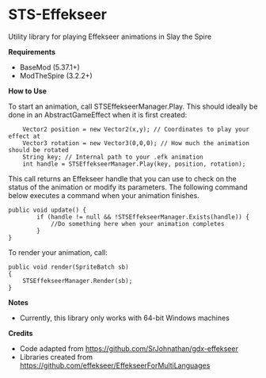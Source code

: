 # STS-Effekseer
Utility library for playing Effekseer animations in Slay the Spire

**Requirements**
- BaseMod (5.37.1+)
- ModTheSpire (3.2.2+)

**How to Use**

To start an animation, call STSEffekseerManager.Play. This should ideally be done in an AbstractGameEffect when it is first created:

        Vector2 position = new Vector2(x,y); // Coordinates to play your effect at
        Vector3 rotation = new Vector3(0,0,0); // How much the animation should be rotated
        String key; // Internal path to your .efk animation
        int handle = STSEffekseerManager.Play(key, position, rotation);

This call returns an Effekseer handle that you can use to check on the status of the animation or modify its parameters. The following command below executes a command when your animation finishes. 

    public void update() {
            if (handle != null && !STSEffekseerManager.Exists(handle)) {
                //Do something here when your animation completes
            }
    }

To render your animation, call:

    public void render(SpriteBatch sb)
    {
        STSEffekseerManager.Render(sb);
    }

**Notes**
- Currently, this library only works with 64-bit Windows machines

**Credits**
- Code adapted from https://github.com/SrJohnathan/gdx-effekseer
- Libraries created from https://github.com/effekseer/EffekseerForMultiLanguages

